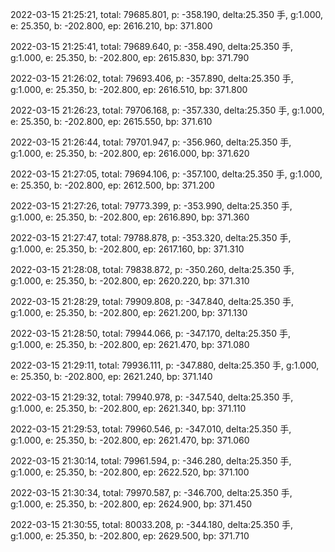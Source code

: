 2022-03-15 21:25:21, total: 79685.801, p: -358.190, delta:25.350 手, g:1.000, e: 25.350, b: -202.800, ep: 2616.210, bp: 371.800

2022-03-15 21:25:41, total: 79689.640, p: -358.490, delta:25.350 手, g:1.000, e: 25.350, b: -202.800, ep: 2615.830, bp: 371.790

2022-03-15 21:26:02, total: 79693.406, p: -357.890, delta:25.350 手, g:1.000, e: 25.350, b: -202.800, ep: 2616.510, bp: 371.800

2022-03-15 21:26:23, total: 79706.168, p: -357.330, delta:25.350 手, g:1.000, e: 25.350, b: -202.800, ep: 2615.550, bp: 371.610

2022-03-15 21:26:44, total: 79701.947, p: -356.960, delta:25.350 手, g:1.000, e: 25.350, b: -202.800, ep: 2616.000, bp: 371.620

2022-03-15 21:27:05, total: 79694.106, p: -357.100, delta:25.350 手, g:1.000, e: 25.350, b: -202.800, ep: 2612.500, bp: 371.200

2022-03-15 21:27:26, total: 79773.399, p: -353.990, delta:25.350 手, g:1.000, e: 25.350, b: -202.800, ep: 2616.890, bp: 371.360

2022-03-15 21:27:47, total: 79788.878, p: -353.320, delta:25.350 手, g:1.000, e: 25.350, b: -202.800, ep: 2617.160, bp: 371.310

2022-03-15 21:28:08, total: 79838.872, p: -350.260, delta:25.350 手, g:1.000, e: 25.350, b: -202.800, ep: 2620.220, bp: 371.310

2022-03-15 21:28:29, total: 79909.808, p: -347.840, delta:25.350 手, g:1.000, e: 25.350, b: -202.800, ep: 2621.200, bp: 371.130

2022-03-15 21:28:50, total: 79944.066, p: -347.170, delta:25.350 手, g:1.000, e: 25.350, b: -202.800, ep: 2621.470, bp: 371.080

2022-03-15 21:29:11, total: 79936.111, p: -347.880, delta:25.350 手, g:1.000, e: 25.350, b: -202.800, ep: 2621.240, bp: 371.140

2022-03-15 21:29:32, total: 79940.978, p: -347.540, delta:25.350 手, g:1.000, e: 25.350, b: -202.800, ep: 2621.340, bp: 371.110

2022-03-15 21:29:53, total: 79960.546, p: -347.010, delta:25.350 手, g:1.000, e: 25.350, b: -202.800, ep: 2621.470, bp: 371.060

2022-03-15 21:30:14, total: 79961.594, p: -346.280, delta:25.350 手, g:1.000, e: 25.350, b: -202.800, ep: 2622.520, bp: 371.100

2022-03-15 21:30:34, total: 79970.587, p: -346.700, delta:25.350 手, g:1.000, e: 25.350, b: -202.800, ep: 2624.900, bp: 371.450

2022-03-15 21:30:55, total: 80033.208, p: -344.180, delta:25.350 手, g:1.000, e: 25.350, b: -202.800, ep: 2629.500, bp: 371.710